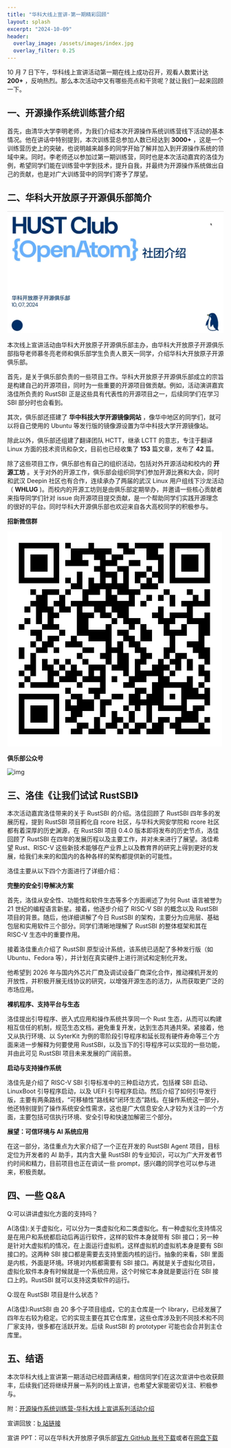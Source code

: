 ```yaml
---
title: "华科大线上宣讲-第一期精彩回顾"
layout: splash
excerpt: "2024-10-09"
header:
  overlay_image: /assets/images/index.jpg
  overlay_filter: 0.25
---
```

10 月 7 日下午，华科线上宣讲活动第一期在线上成功召开，观看人数累计达 **200+** ，反响热烈。那么本次活动中又有哪些亮点和干货呢？就让我们一起来回顾一下。

## 一、开源操作系统训练营介绍

首先，由清华大学李明老师，为我们介绍本次开源操作系统训练营线下活动的基本情况。他在讲话中特别提到，本次训练营总参加人数已经达到 **3000+** ，这是一个训练营历史上的突破，也说明越来越多的同学开始了解并加入到开源操作系统的领域中来。同时。李老师还以参加过第一期训练营，同时也是本次活动嘉宾的洛佳为例，希望同学们能在训练营中学到技术，提升自我，并最终为开源操作系统做出自己的贡献，也是对广大训练营中的同学们寄予了厚望。

## 二、华科大开放原子开源俱乐部简介

![img](/assets/images/jingtianyi.png)


本次线上宣讲活动由华科大开放原子开源俱乐部主办，由华科大开放原子开源俱乐部指导老师慕冬亮老师和俱乐部学生负责人景天一同学，介绍华科大开放原子开源俱乐部。

首先，是关于俱乐部负责的一些项目工作。华科大开放原子开源俱乐部成立的宗旨是构建自己的开源项目，同时为一些重要的开源项目做贡献。例如，活动演讲嘉宾洛佳所负责的 RustSBI 正是这些具有代表性的开源项目之一，后续同学们在学习 SBI 部分时也会看到。

其次，俱乐部还搭建了 **华中科技大学开源镜像网站** ，像华中地区的同学们，就可以将自己使用的 Ubuntu 等发行版的镜像源设置为华中科技大学开源镜像站。

除此以外，俱乐部还组建了翻译团队 HCTT，继承 LCTT 的意志，专注于翻译 Linux 方面的技术资讯和杂文，目前也已经收集了 **153** 篇文章，发布了 **42** 篇。

除了这些项目工作，俱乐部也有自己的组织活动，包括对外开源活动和校内的 **开源工坊** 。关于对外的开源工作，俱乐部会组织同学们参加开源比赛和大会，同时和武汉 Deepin 社区也有合作，连续承办了两届的武汉 Linux 用户组线下沙龙活动（ **WHLUG** )。而校内的开源工坊则是由俱乐部定期举办，并邀请一些核心贡献者来指导同学们针对 issue 向开源项目提交贡献，是一个帮助同学们实践开源理念的很好的平台。同时华科大开源俱乐部也欢迎来自各大高校同学的积极参与。

**招新微信群**

![img](/assets/images/QRcode_recruitment.png)

**俱乐部公众号**

![img](/assets/images/QRcode_oc.jpg)

## 三、洛佳《让我们试试 RustSBI》


本次活动嘉宾洛佳带来的关于 RustSBI 的介绍。洛佳回顾了 RustSBI 四年多的发展历程，提到 RustSBI 项目孵化自 rcore 社区，与华科大网安学院和 rcore 社区都有着深厚的历史渊源，在 RustSBI 项目 0.4.0 版本即将发布的历史节点，洛佳回顾了 RustSBI 在四年的发展历程以及主要工作，并对未来进行了展望。洛佳希望 Rust、RISC-V 这些新技术能够在产业界上以及教育界的研究上得到更好的发展，给我们未来的和国内的各种各样的架构都提供新的可能性。

洛佳主要从以下四个方面进行了详细介绍：

**完整的安全引导解决方案**

首先，洛佳从安全性、功能性和软件生态等多个方面阐述了为何 Rust 语言被誉为 21 世纪的编程语言新星。接着，他逐步介绍了 RISC-V SBI 的概念以及 RustSBI 项目的背景。随后，他详细讲解了今日 RustSBI 的架构，主要分为应用层、基础包层和实用软件三个部分。同学们清晰地理解了 RustSBI 的整体框架和其在 RISC-V 生态中的重要作用。

接着洛佳重点介绍了 RustSBI 原型设计系统，该系统已适配了多种发行版（如 Ubuntu、Fedora 等），并计划在真实硬件上进行测试和定制化开发。

他希望到 2026 年与国内外芯片厂商及调试设备厂商深化合作，推动裸机开发的开放性，并积极开展无线协议的研究，以增强开源生态的活力，从而获取更广泛的市场应用。

**裸机程序、支持平台与生态**

洛佳提出引导程序、嵌入式应用和操作系统共享同一个 Rust 生态，从而可以构建相互信任的机制，规范生态文档，避免重复开发，达到生态共通共荣。紧接着，他又从执行环境、以 SyterKit 为例的零阶段引导程序和延长现有硬件寿命等三个方面来进一步解释为何要使用 RustSBI，以及当下的引导程序可以实现的一些功能，并由此可见 RustSBI 项目未来发展的广阔前景。

**启动与支持操作系统**

洛佳先是介绍了 RISC-V SBI 引导标准中的三种启动方式，包括裸 SBI 启动、LinuxBoot 引导程序启动，以及 UEFI 引导程序启动。然后介绍了如何引导发行版，主要有两条路线，“可移植性”路线和“闭环生态”路线。在操作系统这一部分，他还特别提到了操作系统安全性需求，这也是广大信息安全人才较为关注的一个方面，主要包括可信执行环境、安全引导和快速加解密三个部分。

**展望：可信环境与 AI 系统应用**

在这一部分，洛佳重点为大家介绍了一个正在开发的 RustSBI Agent 项目，目标定位为开发者的 AI 助手，其内含大量 RustSBI 的专业知识，可以为广大开发者节约时间和精力，目前项目也正在调试一些 prompt，感兴趣的同学也可以参与进来，积极贡献。

## 四、一些 Q&A

Q:可以讲讲虚拟化方面的支持吗？

A(洛佳):关于虚拟化，可以分为一类虚拟化和二类虚拟化。有一种虚拟化支持情况是在用户和系统都启动后再运行软件，这样的软件本身就带有 SBI 接口；另一种是针对大虚拟机的情况，在上面运行虚拟机，这样虚拟机的虚拟机本身是要有 SBI 接口的。这两种 SBI 接口都是需要去支持里面内核的运行。抽象的来看，SBI 里面是内核，外面是环境。环境对内核都需要有 SBI 接口。再就是关于虚拟化项目，虚拟化软件本身有时候就是一个系统应用，这个时候它本身就是要运行在 SBI 接口上的。RustSBI 就可以支持这类软件的运行。

Q:现在 RustSBI 项目是什么状态？

A(洛佳):RustSBI 由 20 多个子项目组成，它的主仓库是一个 library，已经发展了四年左右较为稳定。它的实现主要在其它仓库里，这些仓库涉及到不同技术和不同厂家支持，很多都在活跃开发。后续 RustSBI 的 prototyper 可能也会合并到主仓库里。

## 五、结语


本次华科大线上宣讲第一期活动已经圆满结束，相信同学们在这次宣讲中也收获颇丰，后续我们还将继续开展一系列的线上宣讲，也希望大家能密切关注、积极参与。

附：[开源操作系统训练营-华科大线上宣讲系列活动介绍](http://mp.weixin.qq.com/s?__biz=MzkxMzUzMzIxMw==&mid=2247485106&idx=1&sn=b08aaaf18db2ccd0259bd1f5405fae5d&chksm=c17d76c0f60affd6bde397bd28575b1c5c59a5a21f574eb25ad9b1a8d8bc142cd3f76bb70794&scene=21#wechat_redirect)

宣讲回放：[b 站链接](https://www.bilibili.com/video/BV1fL2EYBExb/?vd_source=a93d7420d308f2705579601c043b6e91)

宣讲 PPT：可以在华科大开放原子俱乐部[官方 GitHub 账号下载](https://github.com/hust-open-atom-club/docs/tree/master)或者在[网盘下载](https://pan.quark.cn/s/7d15a32aee7c)
